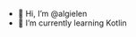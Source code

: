 - 👋 Hi, I’m @algielen
- 🌱 I’m currently learning Kotlin


<!---
algielen/algielen is a ✨ special ✨ repository because its `README.md` (this file) appears on your GitHub profile.
You can click the Preview link to take a look at your changes.

- 👀 I’m interested in ...
- 💞️ I’m looking to collaborate on ...
- 📫 How to reach me ...
--->
